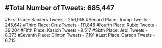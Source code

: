 #Total Number of Tweets: 685,447 
---
#First Place: Sanders Tweets - 256,958
#Second Place: Trump Tweets - 245,642
#Third Place: Cruz Tweets - 111,848
#Fourth Place: Rubio Tweets - 39,204
#Fifth Place: Kasich Tweets - 9,517
#Sixth Place: Jeb! Tweets - 8,373
#Seventh Place: Clinton Tweets - 7,191
#Last Place: Carson Tweets - 6,715

